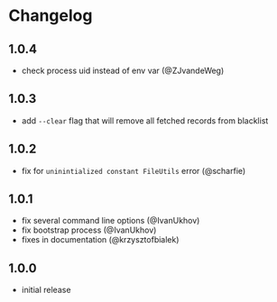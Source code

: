 # Changelog

## 1.0.4

- check process uid instead of env var (@ZJvandeWeg)

## 1.0.3

- add `--clear` flag that will remove all fetched records from blacklist

## 1.0.2

- fix for `uninintialized constant FileUtils` error (@scharfie)

## 1.0.1

- fix several command line options (@IvanUkhov)
- fix bootstrap process (@IvanUkhov)
- fixes in documentation (@krzysztofbialek)

## 1.0.0

- initial release
